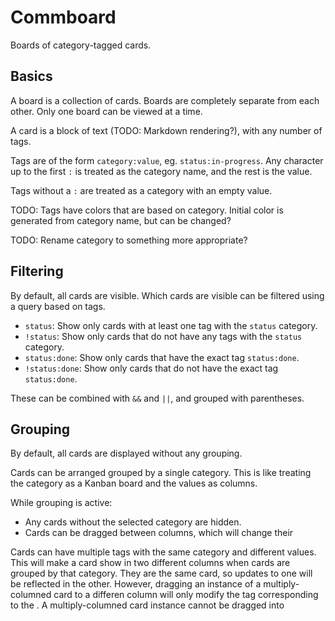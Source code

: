 # Commboard
Boards of category-tagged cards.


## Basics
A board is a collection of cards. Boards are completely separate from each other. Only one board can be viewed at a time.

A card is a block of text (TODO: Markdown rendering?), with any number of tags.

Tags are of the form `category:value`, eg. `status:in-progress`. Any character up to the first `:` is treated as the category name, and the rest is the value.

Tags without a `:` are treated as a category with an empty value.

TODO: Tags have colors that are based on category. Initial color is generated from category name, but can be changed?

TODO: Rename category to something more appropriate?


## Filtering
By default, all cards are visible. Which cards are visible can be filtered using a query based on tags.

- `status`: Show only cards with at least one tag with the `status` category.
- `!status`: Show only cards that do not have any tags with the `status` category.
- `status:done`: Show only cards that have the exact tag `status:done`.
- `!status:done`: Show only cards that do not have the exact tag `status:done`.

These can be combined with `&&` and `||`, and grouped with parentheses.


## Grouping
By default, all cards are displayed without any grouping.

Cards can be arranged grouped by a single category. This is like treating the category as a Kanban board and the values as columns.

While grouping is active:
- Any cards without the selected category are hidden.
- Cards can be dragged between columns, which will change their

Cards can have multiple tags with the same category and different values. This will make a card show in two different columns when cards are grouped by that category. They are the same card, so updates to one will be reflected in the other. However, dragging an instance of a multiply-columned card to a differen column will only modify the tag corresponding to the . A multiply-columned card instance cannot be dragged into
